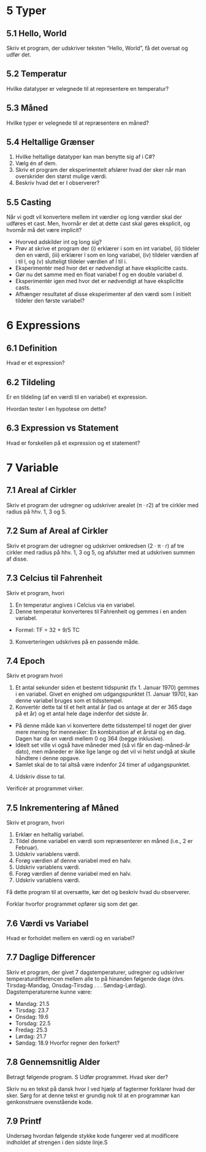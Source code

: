 # 5 Typer
## 5.1 Hello, World
Skriv et program, der udskriver teksten “Hello, World”, få det oversat og udfør det.
## 5.2 Temperatur
Hvilke datatyper er velegnede til at representere en temperatur?
## 5.3 Måned 
Hvilke typer er velegnede til at repræsentere en måned?
## 5.4 Heltallige Grænser
1. Hvilke heltallige datatyper kan man benytte sig af i C#?
2. Vælg én af dem.
3. Skriv et program der eksperimentelt afslører hvad der sker når man overskrider den størst mulige værdi.
4. Beskriv hvad det er I observerer?
## 5.5 Casting 
Når vi godt vil konvertere mellem int værdier og long værdier skal der udføres et cast. Men, hvornår er det at dette cast skal gøres eksplicit, og hvornår må det være implicit?
- Hvorved adskilder int og long sig?
- Prøv at skrive et program der (i) erklærer i som en int variabel, (ii) tildeler den en værdi, (iii) erklærer l som en long variabel, (iv) tildeler værdien af i til l, og (v) slutteligt tildeler værdien af l til i.
- Eksperimentér med hvor det er nødvendigt at have eksplicitte casts.
- Gør nu det samme med en float variabel f og en double variabel d.
- Eksperimentér igen med hvor det er nødvendigt at have eksplicitte casts.
- Afhænger resultatet af disse eksperimenter af den værdi som I initielt tildeler den første variabel?

# 6 Expressions
## 6.1 Definition
Hvad er et expression?
## 6.2 Tildeling
Er en tildeling (af en værdi til en variabel) et expression.

Hvordan tester I en hypotese om dette?
## 6.3 Expression vs Statement 
Hvad er forskellen på et expression og et statement?

# 7 Variable
## 7.1 Areal af Cirkler
Skriv et program der udregner og udskriver arealet (π · r2) af tre cirkler med radius på hhv. 1, 3 og 5.
## 7.2 Sum af Areal af Cirkler
Skriv et program der udregner og udskriver omkredsen (2 · π · r) af tre cirkler med radius på hhv. 1, 3 og 5, og afslutter med at udskriven summen af disse.
## 7.3 Celcius til Fahrenheit 
Skriv et program, hvori
1. En temperatur angives i Celcius via en variabel.
2. Denne temperatur konverteres til Fahrenheit og gemmes i en anden variabel.
- Formel: TF = 32 + 9/5 TC
3. Konverteringen udskrives på en passende måde.
## 7.4 Epoch
Skriv et program hvori
1. Et antal sekunder siden et bestemt tidspunkt (fx 1. Januar 1970) gemmes i en variabel. Givet en enighed om udgangspunktet (1. Januar 1970), kan denne variabel bruges som et tidsstempel.
2. Konvertér dette tal til et helt antal år (lad os antage at der er 365 dage på et år) og et antal hele dage indenfor det sidste år.
- På denne måde kan vi konvertere dette tidsstempel til noget der giver mere mening for mennesker: En kombination af et årstal og en dag. Dagen har da en værdi mellem 0 og 364 (begge inklusive).
- Idéelt set ville vi også have måneder med (så vi får en dag-måned-år dato), men måneder er ikke lige lange og det vil vi helst undgå at skulle håndtere i denne opgave.
- Samlet skal de to tal altså være indenfor 24 timer af udgangspunktet.
4. Udskriv disse to tal.

Verificér at programmet virker.
## 7.5 Inkrementering af Måned
Skriv et program, hvori
1. Erklær en heltallig variabel.
2. Tildel denne variabel en værdi som repræsenterer en måned (i.e., 2 er Februar).
3. Udskriv variablens værdi.
4. Forøg værdien af denne variabel med en halv.
5. Udskriv variablens værdi.
6. Forøg værdien af denne variabel med en halv.
7. Udskriv variablens værdi.

Få dette program til at oversætte, kør det og beskriv hvad du observerer.

Forklar hvorfor programmet opfører sig som det gør.
## 7.6 Værdi vs Variabel
Hvad er forholdet mellem en værdi og en variabel?
## 7.7 Daglige Differencer
Skriv et program, der givet 7 dagstemperaturer, udregner og udskriver temperaturdifferencen mellem alle to på hinanden følgende dage (dvs. Tirsdag-Mandag, Onsdag-Tirsdag . . . Søndag-Lørdag).
Dagstemperaturerne kunne være:
- Mandag: 21.5
- Tirsdag: 23.7
- Onsdag: 19.6
- Torsdag: 22.5
- Fredag: 25.3
- Lørdag: 21.7
- Søndag: 18.9
Hvorfor regner den forkert?
## 7.8 Gennemsnitlig Alder
Betragt følgende program.
S
Udfør programmet. Hvad sker der?

Skriv nu en tekst på dansk hvor I ved hjælp af fagtermer forklarer hvad der sker. Sørg for at denne tekst er grundig nok til at en programmør kan genkonstruere ovenstående kode.
## 7.9 Printf
Undersøg hvordan følgende stykke kode fungerer ved at modificere indholdet af strengen i den sidste linje.S